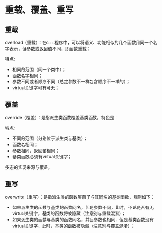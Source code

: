 # 重载、覆盖、重写

## 重载
overload（重载）：在c++程序中，可以将语义、功能相似的几个函数用同一个名字表示，但参数或返回值不同，即函数重载；  

特点:
* 相同的范围（同一个类中）；
* 函数名字相同；
* 参数不同或者顺序不同（总之参数不一样包含顺序不一样的）；
* virtual关键字可有可无；

## 覆盖  
override（覆盖）：是指派生类函数覆盖基类函数，特色是：  

特点:
* 不同的范围（分别位于派生类与基类）；
* 函数名相同；
* 参数相同，返回值相同；
* 基类函数必须有virtual关键字；

多态的实现来源与覆盖。

## 重写  
overwrite（重写）：是指派生类的函数屏蔽了与其同名的基类函数，规则如下：
* 如果派生类的函数与基类的函数同名，但是参数不同，此时，不论是否有无virtual关键字，基类的函数将被隐藏（注意别与重载混淆）；
* 如果派生类的函数与基类的函数同名，并且参数也相同，但是基类函数没有virtual关键字，此时，基类的函数被隐藏（注意别与覆盖混淆）；
